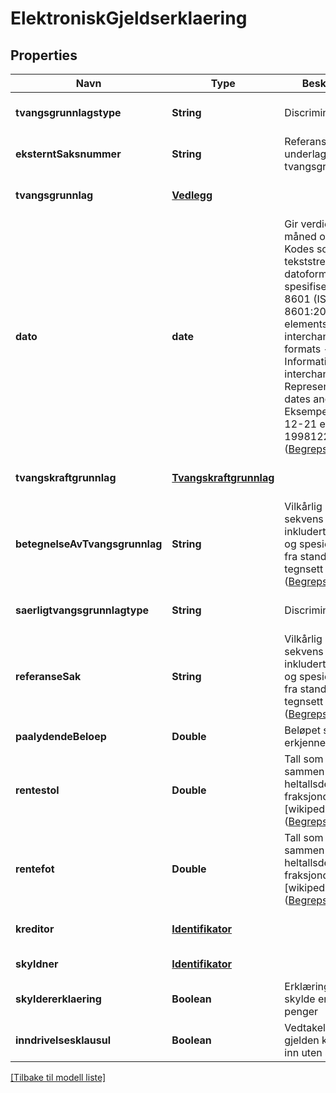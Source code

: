 # ElektroniskGjeldserklaering

## Properties

| Navn                           | Type                                              | Beskrivelse                                                                                                                                                                                                                                                                                                                                                            | Notater                      |
|--------------------------------|---------------------------------------------------|------------------------------------------------------------------------------------------------------------------------------------------------------------------------------------------------------------------------------------------------------------------------------------------------------------------------------------------------------------------------|------------------------------|
| **tvangsgrunnlagstype**        | **String**                                        | Discriminator                                                                                                                                                                                                                                                                                                                                                          | [optional] [default to null] |
| **eksterntSaksnummer**         | **String**                                        | Referanse til underlaget for tvangsgrunnlaget                                                                                                                                                                                                                                                                                                                          | [optional] [default to null] |
| **tvangsgrunnlag**             | [**Vedlegg**](Vedlegg.md)                         |                                                                                                                                                                                                                                                                                                                                                                        | [optional] [default to null] |
| **dato**                       | **date**                                          | Gir verdier for år, måned og dag. Kodes som en tekststreng etter datoformatering spesifisert i  ISO 8601 (ISO 8601:2004 Data elements and interchange formats -- Information interchange -- Representation of dates and times). Eksempel : 1998-12-21 eller 19981221.   ([Begrepsreferanse](https://data.skatteetaten.no/begrep/20b52aed-9fe1-11e5-a9f8-e4115b280940)) | [optional] [default to null] |
| **tvangskraftgrunnlag**        | [**Tvangskraftgrunnlag**](Tvangskraftgrunnlag.md) |                                                                                                                                                                                                                                                                                                                                                                        | [optional] [default to null] |
| **betegnelseAvTvangsgrunnlag** | **String**                                        | Vilkårlig lang sekvens av tegn inkludert aksenter og spesielle tegn fra standardiserte tegnsett   ([Begrepsreferanse](https://data.skatteetaten.no/begrep/20b52af3-9fe1-11e5-a9f8-e4115b280940))                                                                                                                                                                       | [default to null]            |
| **saerligtvangsgrunnlagtype**  | **String**                                        | Discriminator                                                                                                                                                                                                                                                                                                                                                          | [optional] [default to null] |
| **referanseSak**               | **String**                                        | Vilkårlig lang sekvens av tegn inkludert aksenter og spesielle tegn fra standardiserte tegnsett   ([Begrepsreferanse](https://data.skatteetaten.no/begrep/20b52af3-9fe1-11e5-a9f8-e4115b280940))                                                                                                                                                                       | [optional] [default to null] |
| **paalydendeBeloep**           | **Double**                                        | Beløpet skyldner erkjenner å skylde                                                                                                                                                                                                                                                                                                                                    | [default to null]            |
| **rentestol**                  | **Double**                                        | Tall som er satt sammen av en heltallsdel og en fraksjondel [wikipedia]   ([Begrepsreferanse](https://data.skatteetaten.no/begrep/20b52aef-9fe1-11e5-a9f8-e4115b280940))                                                                                                                                                                                               | [optional] [default to null] |
| **rentefot**                   | **Double**                                        | Tall som er satt sammen av en heltallsdel og en fraksjondel [wikipedia]   ([Begrepsreferanse](https://data.skatteetaten.no/begrep/20b52aef-9fe1-11e5-a9f8-e4115b280940))                                                                                                                                                                                               | [optional] [default to null] |
| **kreditor**                   | [**Identifikator**](Identifikator.md)             |                                                                                                                                                                                                                                                                                                                                                                        | [optional] [default to null] |
| **skyldner**                   | [**Identifikator**](Identifikator.md)             |                                                                                                                                                                                                                                                                                                                                                                        | [default to null]            |
| **skyldererklaering**          | **Boolean**                                       | Erklæring om å skylde en gitt sum penger                                                                                                                                                                                                                                                                                                                               | [default to null]            |
| **inndrivelsesklausul**        | **Boolean**                                       | Vedtakelse av at gjelden kan drives inn uten søksmål.                                                                                                                                                                                                                                                                                                                  | [default to null]            |

[[Tilbake til modell liste]](../index.md)

